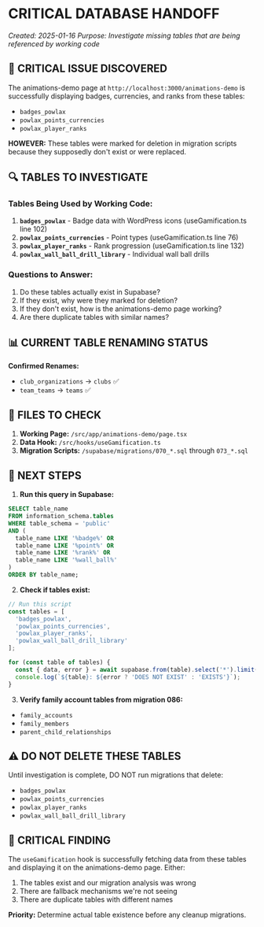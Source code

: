 # CRITICAL DATABASE HANDOFF
*Created: 2025-01-16*
*Purpose: Investigate missing tables that are being referenced by working code*

## 🚨 CRITICAL ISSUE DISCOVERED

The animations-demo page at `http://localhost:3000/animations-demo` is successfully displaying badges, currencies, and ranks from these tables:
- `badges_powlax`
- `powlax_points_currencies` 
- `powlax_player_ranks`

**HOWEVER:** These tables were marked for deletion in migration scripts because they supposedly don't exist or were replaced.

## 🔍 TABLES TO INVESTIGATE

### Tables Being Used by Working Code:
1. **`badges_powlax`** - Badge data with WordPress icons (useGamification.ts line 102)
2. **`powlax_points_currencies`** - Point types (useGamification.ts line 76)
3. **`powlax_player_ranks`** - Rank progression (useGamification.ts line 132)
4. **`powlax_wall_ball_drill_library`** - Individual wall ball drills

### Questions to Answer:
1. Do these tables actually exist in Supabase?
2. If they exist, why were they marked for deletion?
3. If they don't exist, how is the animations-demo page working?
4. Are there duplicate tables with similar names?

## 📊 CURRENT TABLE RENAMING STATUS

**Confirmed Renames:**
- `club_organizations` → `clubs` ✅
- `team_teams` → `teams` ✅

## 🔧 FILES TO CHECK

1. **Working Page:** `/src/app/animations-demo/page.tsx`
2. **Data Hook:** `/src/hooks/useGamification.ts`
3. **Migration Scripts:** `/supabase/migrations/070_*.sql` through `073_*.sql`

## 📝 NEXT STEPS

1. **Run this query in Supabase:**
```sql
SELECT table_name 
FROM information_schema.tables 
WHERE table_schema = 'public' 
AND (
  table_name LIKE '%badge%' OR 
  table_name LIKE '%point%' OR 
  table_name LIKE '%rank%' OR
  table_name LIKE '%wall_ball%'
)
ORDER BY table_name;
```

2. **Check if tables exist:**
```typescript
// Run this script
const tables = [
  'badges_powlax',
  'powlax_points_currencies',
  'powlax_player_ranks',
  'powlax_wall_ball_drill_library'
];

for (const table of tables) {
  const { data, error } = await supabase.from(table).select('*').limit(1);
  console.log(`${table}: ${error ? 'DOES NOT EXIST' : 'EXISTS'}`);
}
```

3. **Verify family account tables from migration 086:**
- `family_accounts`
- `family_members`
- `parent_child_relationships`

## ⚠️ DO NOT DELETE THESE TABLES

Until investigation is complete, DO NOT run migrations that delete:
- `badges_powlax`
- `powlax_points_currencies`
- `powlax_player_ranks`
- `powlax_wall_ball_drill_library`

## 🎯 CRITICAL FINDING

The `useGamification` hook is successfully fetching data from these tables and displaying it on the animations-demo page. Either:
1. The tables exist and our migration analysis was wrong
2. There are fallback mechanisms we're not seeing
3. There are duplicate tables with different names

**Priority:** Determine actual table existence before any cleanup migrations.